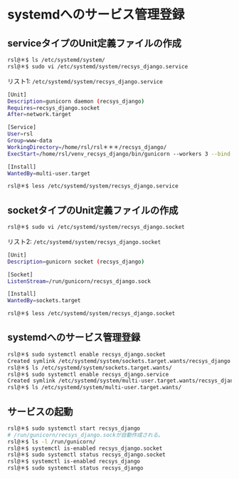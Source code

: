 # systemdへのサービス管理登録

## serviceタイプのUnit定義ファイルの作成
```bash
rsl@＊$ ls /etc/systemd/system/
rsl@＊$ sudo vi /etc/systemd/system/recsys_django.service
```

リスト1: `/etc/systemd/system/recsys_django.service`
```bash
[Unit]
Description=gunicorn daemon (recsys_django)
Requires=recsys_django.socket
After=network.target

[Service]
User=rsl
Group=www-data
WorkingDirectory=/home/rsl/rsl＊＊＊/recsys_django/
ExecStart=/home/rsl/venv_recsys_django/bin/gunicorn --workers 3 --bind /run/gunicorn/recsys_django.sock recsys_django.wsgi:application

[Install]
WantedBy=multi-user.target
```

```bash
rsl@＊$ less /etc/systemd/system/recsys_django.service
```

## socketタイプのUnit定義ファイルの作成
```bash
rsl@＊$ sudo vi /etc/systemd/system/recsys_django.socket
```

リスト2: `/etc/systemd/system/recsys_django.socket`
```bash
[Unit]
Description=gunicorn socket (recsys_django)

[Socket]
ListenStream=/run/gunicorn/recsys_django.sock

[Install]
WantedBy=sockets.target
```

```bash
rsl@＊$ less /etc/systemd/system/recsys_django.socket
```

## systemdへのサービス管理登録
```bash
rsl@＊$ sudo systemctl enable recsys_django.socket
Created symlink /etc/systemd/system/sockets.target.wants/recsys_django.socket → /etc/systemd/system/recsys_django.socket.
rsl@＊$ ls /etc/systemd/system/sockets.target.wants/
rsl@＊$ sudo systemctl enable recsys_django.service
Created symlink /etc/systemd/system/multi-user.target.wants/recsys_django.service → /etc/systemd/system/recsys_django.service.
rsl@＊$ ls /etc/systemd/system/multi-user.target.wants/
```

## サービスの起動
```bash
rsl@＊$ sudo systemctl start recsys_django
# /run/gunicorn/recsys_django.sockが自動作成される。
rsl@＊$ ls -l /run/gunicorn/
rsl@＊$ systemctl is-enabled recsys_django.socket
rsl@＊$ sudo systemctl status recsys_django.socket
rsl@＊$ systemctl is-enabled recsys_django
rsl@＊$ sudo systemctl status recsys_django
```
